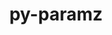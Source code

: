 ---
title: "py-paramz"
layout: cache
categories: [package, develop-2024-05-05]
meta: {"versions": ["0.9.5"], "compilers": ["gcc@=11.4.0"], "oss": ["ubuntu22.04"], "platforms": ["linux"], "targets": ["neoverse_v1", "x86_64_v3"], "stacks": ["e4s", "e4s-neoverse_v1", "root"], "num_specs": 2, "num_specs_by_stack": {"e4s": 1, "root": 2, "e4s-neoverse_v1": 1}}
spec_details: [{"hash": "nrhtcd5jgiax4dmmpo7mieteajknh3c2", "compiler": "gcc@=11.4.0", "versions": ["0.9.5"], "os": "ubuntu22.04", "platform": "linux", "target": "x86_64_v3", "variants": ["build_system=python_pip"], "stacks": ["e4s", "root"], "size": "-", "tarball": "https://binaries.spack.io/develop-2024-05-05/build_cache/linux-ubuntu22.04-x86_64_v3/gcc-11.4.0/py-paramz-0.9.5/linux-ubuntu22.04-x86_64_v3-gcc-11.4.0-py-paramz-0.9.5-nrhtcd5jgiax4dmmpo7mieteajknh3c2.spack"}, {"hash": "yilxbjkutzwosjzprio25frzc3f5zpa7", "compiler": "gcc@=11.4.0", "versions": ["0.9.5"], "os": "ubuntu22.04", "platform": "linux", "target": "neoverse_v1", "variants": ["build_system=python_pip"], "stacks": ["root", "e4s-neoverse_v1"], "size": "-", "tarball": "https://binaries.spack.io/develop-2024-05-05/build_cache/linux-ubuntu22.04-neoverse_v1/gcc-11.4.0/py-paramz-0.9.5/linux-ubuntu22.04-neoverse_v1-gcc-11.4.0-py-paramz-0.9.5-yilxbjkutzwosjzprio25frzc3f5zpa7.spack"}]
---